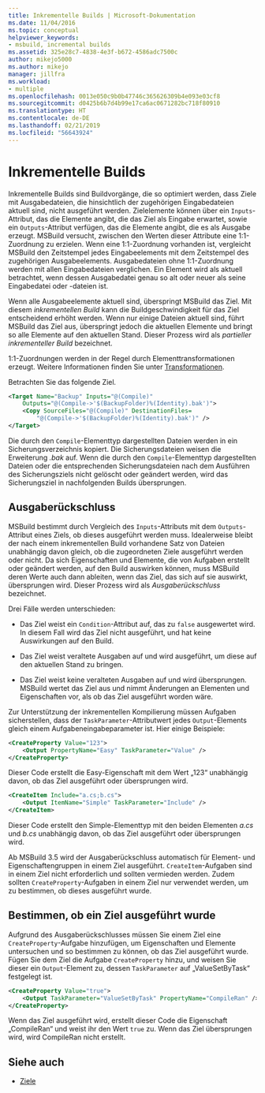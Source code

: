 ```yaml
---
title: Inkrementelle Builds | Microsoft-Dokumentation
ms.date: 11/04/2016
ms.topic: conceptual
helpviewer_keywords:
- msbuild, incremental builds
ms.assetid: 325e28c7-4838-4e3f-b672-4586adc7500c
author: mikejo5000
ms.author: mikejo
manager: jillfra
ms.workload:
- multiple
ms.openlocfilehash: 0013e050c9b0b47746c365626309b4e093e03cf8
ms.sourcegitcommit: d0425b6b7d4b99e17ca6ac0671282bc718f80910
ms.translationtype: HT
ms.contentlocale: de-DE
ms.lasthandoff: 02/21/2019
ms.locfileid: "56643924"
---
```

# <a name="incremental-builds"></a>Inkrementelle Builds
Inkrementelle Builds sind Buildvorgänge, die so optimiert werden, dass Ziele mit Ausgabedateien, die hinsichtlich der zugehörigen Eingabedateien aktuell sind, nicht ausgeführt werden. Zielelemente können über ein `Inputs`-Attribut, das die Elemente angibt, die das Ziel als Eingabe erwartet, sowie ein `Outputs`-Attribut verfügen, das die Elemente angibt, die es als Ausgabe erzeugt. MSBuild versucht, zwischen den Werten dieser Attribute eine 1:1-Zuordnung zu erzielen. Wenn eine 1:1-Zuordnung vorhanden ist, vergleicht MSBuild den Zeitstempel jedes Eingabeelements mit dem Zeitstempel des zugehörigen Ausgabeelements. Ausgabedateien ohne 1:1-Zuordnung werden mit allen Eingabedateien verglichen. Ein Element wird als aktuell betrachtet, wenn dessen Ausgabedatei genau so alt oder neuer als seine Eingabedatei oder -dateien ist.

 Wenn alle Ausgabeelemente aktuell sind, überspringt MSBuild das Ziel. Mit diesem *inkrementellen Build* kann die Buildgeschwindigkeit für das Ziel entscheidend erhöht werden. Wenn nur einige Dateien aktuell sind, führt MSBuild das Ziel aus, überspringt jedoch die aktuellen Elemente und bringt so alle Elemente auf den aktuellen Stand. Dieser Prozess wird als *partieller inkrementeller Build* bezeichnet.

 1:1-Zuordnungen werden in der Regel durch Elementtransformationen erzeugt. Weitere Informationen finden Sie unter [Transformationen](../msbuild/msbuild-transforms.md).

 Betrachten Sie das folgende Ziel.

```xml
<Target Name="Backup" Inputs="@(Compile)"
    Outputs="@(Compile->'$(BackupFolder)%(Identity).bak')">
    <Copy SourceFiles="@(Compile)" DestinationFiles=
        "@(Compile->'$(BackupFolder)%(Identity).bak')" />
</Target>
```

 Die durch den `Compile`-Elementtyp dargestellten Dateien werden in ein Sicherungsverzeichnis kopiert. Die Sicherungsdateien weisen die Erweiterung *.bak* auf. Wenn die durch den `Compile`-Elementtyp dargestellten Dateien oder die entsprechenden Sicherungsdateien nach dem Ausführen des Sicherungsziels nicht gelöscht oder geändert werden, wird das Sicherungsziel in nachfolgenden Builds übersprungen.

## <a name="output-inference"></a>Ausgaberückschluss
 MSBuild bestimmt durch Vergleich des `Inputs`-Attributs mit dem `Outputs`-Attribut eines Ziels, ob dieses ausgeführt werden muss. Idealerweise bleibt der nach einem inkrementellen Build vorhandene Satz von Dateien unabhängig davon gleich, ob die zugeordneten Ziele ausgeführt werden oder nicht. Da sich Eigenschaften und Elemente, die von Aufgaben erstellt oder geändert werden, auf den Build auswirken können, muss MSBuild deren Werte auch dann ableiten, wenn das Ziel, das sich auf sie auswirkt, übersprungen wird. Dieser Prozess wird als *Ausgaberückschluss* bezeichnet.

 Drei Fälle werden unterschieden:

-   Das Ziel weist ein `Condition`-Attribut auf, das zu `false` ausgewertet wird. In diesem Fall wird das Ziel nicht ausgeführt, und hat keine Auswirkungen auf den Build.

-   Das Ziel weist veraltete Ausgaben auf und wird ausgeführt, um diese auf den aktuellen Stand zu bringen.

-   Das Ziel weist keine veralteten Ausgaben auf und wird übersprungen. MSBuild wertet das Ziel aus und nimmt Änderungen an Elementen und Eigenschaften vor, als ob das Ziel ausgeführt worden wäre.

Zur Unterstützung der inkrementellen Kompilierung müssen Aufgaben sicherstellen, dass der `TaskParameter`-Attributwert jedes `Output`-Elements gleich einem Aufgabeneingabeparameter ist. Hier einige Beispiele:

```xml
<CreateProperty Value="123">
    <Output PropertyName="Easy" TaskParameter="Value" />
</CreateProperty>
```

 Dieser Code erstellt die Easy-Eigenschaft mit dem Wert „123“ unabhängig davon, ob das Ziel ausgeführt oder übersprungen wird.

```xml
<CreateItem Include="a.cs;b.cs">
    <Output ItemName="Simple" TaskParameter="Include" />
</CreateItem>
```

 Dieser Code erstellt den Simple-Elementtyp mit den beiden Elementen *a.cs* und *b.cs* unabhängig davon, ob das Ziel ausgeführt oder übersprungen wird.

 Ab MSBuild 3.5 wird der Ausgaberückschluss automatisch für Element- und Eigenschaftengruppen in einem Ziel ausgeführt. `CreateItem`-Aufgaben sind in einem Ziel nicht erforderlich und sollten vermieden werden. Zudem sollten `CreateProperty`-Aufgaben in einem Ziel nur verwendet werden, um zu bestimmen, ob dieses ausgeführt wurde.

## <a name="determine-whether-a-target-has-been-run"></a>Bestimmen, ob ein Ziel ausgeführt wurde
 Aufgrund des Ausgaberückschlusses müssen Sie einem Ziel eine `CreateProperty`-Aufgabe hinzufügen, um Eigenschaften und Elemente untersuchen und so bestimmen zu können, ob das Ziel ausgeführt wurde. Fügen Sie dem Ziel die Aufgabe `CreateProperty` hinzu, und weisen Sie dieser ein `Output`-Element zu, dessen `TaskParameter` auf „ValueSetByTask“ festgelegt ist.

```xml
<CreateProperty Value="true">
    <Output TaskParameter="ValueSetByTask" PropertyName="CompileRan" />
</CreateProperty>
```

 Wenn das Ziel ausgeführt wird, erstellt dieser Code die Eigenschaft „CompileRan“ und weist ihr den Wert `true` zu. Wenn das Ziel übersprungen wird, wird CompileRan nicht erstellt.

## <a name="see-also"></a>Siehe auch
- [Ziele](../msbuild/msbuild-targets.md)